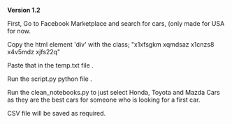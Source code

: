 <b>Version 1.2</b>

First, Go to Facebook Marketplace and search for cars, (only made for USA for now.  

Copy the html element 'div' with the class; "x1xfsgkm xqmdsaz x1cnzs8 x4v5mdz xjfs22q"  

Paste that in the temp.txt file  .  

Run the script.py python file    .  

Run the clean_notebooks.py to just select Honda, Toyota and Mazda Cars as they are the best cars for someone who is looking for  a first car.  


CSV file will be saved as required.  



